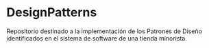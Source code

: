 # DesignPatterns
Repositorio destinado a la implementación de los Patrones de Diseño identificados en el sistema de software de una tienda minorista.
